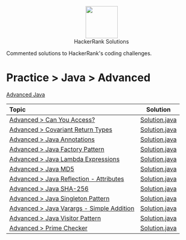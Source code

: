 <p align="center">
    <a href="https://www.hackerrank.com/MagicDude4Eva">
        <img height="85" src="https://d3keuzeb2crhkn.cloudfront.net/hackerrank/assets/styleguide/logo_wordmark-f5c5eb61ab0a154c3ed9eda24d0b9e31.svg">
    </a>
    <br>HackerRank Solutions
</p>
<p>
Commented solutions to HackerRank's coding challenges.
</p>

# Practice > Java > Advanced
<a href="https://www.hackerrank.com/domains/java?filters%5Bsubdomains%5D%5B%5D=java-advanced">Advanced Java</a>

| Topic                                                                                                                       |                                                                                   Solution                                                                                  |
|:----------------------------------------------------------------------------------------------------------------------------|:---------------------------------------------------------------------------------------------------------------------------------------------------------------------------:|
|[Advanced > Can You Access?](https://www.hackerrank.com/challenges/can-you-access/problem)                                   |[Solution.java](https://github.com/magicdude4eva/HackerRank/blob/master/src/practice/java/advanced/canyouaccess/Solution.java)                                               |
|[Advanced > Covariant Return Types](https://www.hackerrank.com/challenges/java-covariance/problem)                           |[Solution.java](https://github.com/magicdude4eva/HackerRank/blob/master/src/practice/java/advanced/covariantreturntypes/Solution.java)                                       |
|[Advanced > Java Annotations](https://www.hackerrank.com/challenges/java-annotations/problem)                                |[Solution.java](https://github.com/magicdude4eva/HackerRank/blob/master/src/practice/java/advanced/javaannotations/Solution.java)                                            |
|[Advanced > Java Factory Pattern](https://www.hackerrank.com/challenges/java-factory/problem)                                |[Solution.java](https://github.com/magicdude4eva/HackerRank/blob/master/src/practice/java/advanced/javafactorypattern/Solution.java)                                         |
|[Advanced > Java Lambda Expressions](https://www.hackerrank.com/challenges/java-lambda-expressions/problem)                  |[Solution.java](https://github.com/magicdude4eva/HackerRank/blob/master/src/practice/java/advanced/javalambdaexpressions/Solution.java)                                      |
|[Advanced > Java MD5](https://www.hackerrank.com/challenges/java-md5/problem)                                                |[Solution.java](https://github.com/magicdude4eva/HackerRank/blob/master/src/practice/java/advanced/javamd5/Solution.java)                                                    |
|[Advanced > Java Reflection - Attributes](https://www.hackerrank.com/challenges/java-reflection-attributes/problem)          |[Solution.java](https://github.com/magicdude4eva/HackerRank/blob/master/src/practice/java/advanced/javareflectionattributes/Solution.java)                                   |
|[Advanced > Java SHA-256](https://www.hackerrank.com/challenges/sha-256/problem)                                             |[Solution.java](https://github.com/magicdude4eva/HackerRank/blob/master/src/practice/java/advanced/javasha256/Solution.java)                                                 |
|[Advanced > Java Singleton Pattern](https://www.hackerrank.com/challenges/java-singleton/problem)                            |[Solution.java](https://github.com/magicdude4eva/HackerRank/blob/master/src/practice/java/advanced/javasingletonpattern/Solution.java)                                       |
|[Advanced > Java Varargs - Simple Addition](https://www.hackerrank.com/challenges/simple-addition-varargs/problem)           |[Solution.java](https://github.com/magicdude4eva/HackerRank/blob/master/src/practice/java/advanced/javavarargssimpleaddition/Solution.java)                                  |
|[Advanced > Java Visitor Pattern](https://www.hackerrank.com/challenges/java-vistor-pattern/problem)                         |[Solution.java](https://github.com/magicdude4eva/HackerRank/blob/master/src/practice/java/advanced/javavisitorpattern/Solution.java)                                         |
|[Advanced > Prime Checker](https://www.hackerrank.com/challenges/prime-checker/problem)                                      |[Solution.java](https://github.com/magicdude4eva/HackerRank/blob/master/src/practice/java/advanced/primechecker/Solution.java)                                               |
